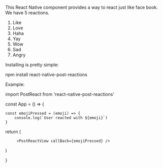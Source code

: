 This React Native component provides a way to react just like face book. 
We have 5 reactions. 

1. Like
2. Love
3. Haha
4. Yay
5. Wow
6. Sad
7. Angry

Installing is pretty simple:


npm install react-native-post-reactions


Example:


import PostReact from 'react-native-post-reactions'

const App = () => {


    const emojiPressed = (emoji) => {
        console.log(`User reacted with ${emoji}`)
    }

   return (

         <PostReactView callBack={emojiPressed} />

   )

}